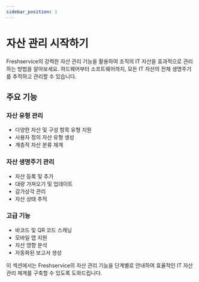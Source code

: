 ```yaml
---
sidebar_position: 1
---
```


# 자산 관리 시작하기

Freshservice의 강력한 자산 관리 기능을 활용하여 조직의 IT 자산을 효과적으로 관리하는 방법을 알아보세요. 하드웨어부터 소프트웨어까지, 모든 IT 자산의 전체 생명주기를 추적하고 관리할 수 있습니다.

## 주요 기능

### 자산 유형 관리
- 다양한 자산 및 구성 항목 유형 지원
- 사용자 정의 자산 유형 생성
- 계층적 자산 분류 체계

### 자산 생명주기 관리
- 자산 등록 및 추가
- 대량 가져오기 및 업데이트
- 감가상각 관리
- 자산 상태 추적

### 고급 기능
- 바코드 및 QR 코드 스캐닝
- 모바일 앱 지원
- 자산 영향 분석
- 자동화된 보고서 생성

이 섹션에서는 Freshservice의 자산 관리 기능을 단계별로 안내하여 효율적인 IT 자산 관리 체계를 구축할 수 있도록 도와드립니다.